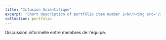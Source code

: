 ```yaml
---
title: "Infusion Scientifique"
excerpt: "Short description of portfolio item number 1<br/><img src='/images/infusion_sci.png'>"
collection: portfolio
---
```


Discussion informelle entre membres de l'équipe. 
